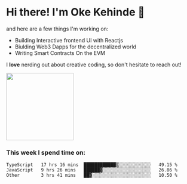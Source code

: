 # Hi there! I'm Oke Kehinde :cowboy_hat_face:

and here are a few things I'm working on:

- Building Interactive frontend UI with Reactjs
- Biulding Web3 Dapps for the decentralized world
- Writing Smart Contracts On the EVM

I **love** nerding out about creative coding, so don't hesitate to reach out!


<img height="180em" src="https://github-readme-stats.vercel.app/api?username=okeken&show_icons=true&hide_border=true&&count_private=true&include_all_commits=true" />

### This week I spend time on:

<!--START_SECTION:waka-->

```text
TypeScript   17 hrs 16 mins  ████████████▒░░░░░░░░░░░░   49.15 %
JavaScript   9 hrs 26 mins   ██████▓░░░░░░░░░░░░░░░░░░   26.86 %
Other        3 hrs 41 mins   ██▓░░░░░░░░░░░░░░░░░░░░░░   10.50 %
```

<!--END_SECTION:waka-->
